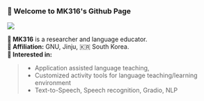 ### 🐸 Welcome to MK316's Github Page
![](https://komarev.com/ghpvc/?username=MK316&color=blueviolet)

**📍 MK316** is a researcher and language educator.  
**📍 Affiliation:** GNU, Jinju, 🇰🇷 South Korea.  
**📍 Interested in:**

>* Application assisted language teaching, 
>* Customized activity tools for language teaching/learning environment
>* Text-to-Speech, Speech recognition, Gradio, NLP

<!--
**MK316/MK316** is a ✨ _researcher & educator_ ✨ in linguistics, interested in language education and speech analysis.

Here are some ideas to get you started:

- 🔭 I’m currently working on application assisted language teaching...
- 🌱 I’m currently learning Python coding...
- 👯 I’m looking to collaborate on ...
- 🤔 I’m looking for help with ...
- 💬 Ask me about ...
- 📫 How to reach me: MK3ONE6@gmail.com...
- 😄 Pronouns: ...
- ⚡ Fun fact: ...
-->
